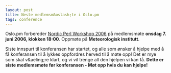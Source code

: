 ```yaml
---
layout: post
title: Neste medlemsm&oslash;te i Oslo.pm
tags: conference
---
```

<p>Oslo.pm forbereder <a href="http://www.perlworkshop.no/npw2006/">Nordic Perl Workshop 2006</a> på
medlemsmøte <strong>onsdag 7. juni 2006, klokken 18:00</strong>. Oppmøte på
<strong>Meteorologisk institutt</strong>.</p>

<p>
Siste innspurt til konferansen har startet, og alle som ønsker å
hjelpe med å få konferansen til å lykkes oppfordres herved
til å møte opp! Det er mye som skal v&amp;aeling;re klart, og vi vil
trenge all den hjelpen vi kan få. <strong>Dette er siste medlemsmøte
før konferansen - Møt opp hvis du kan hjelpe!</strong>
</p>
